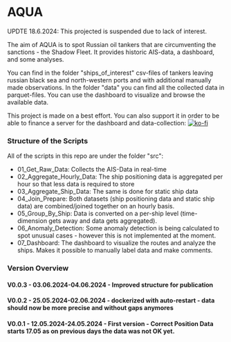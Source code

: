 # AQUA

UPDTE 18.6.2024: This projected is suspended due to lack of interest.

The aim of AQUA is to spot Russian oil tankers that are circumventing the sanctions - the Shadow Fleet. It provides historic AIS-data, a dashboard, and some analyses. 

You can find in the folder "ships_of_interest" csv-files of tankers leaving russian black sea and north-western ports and with additional manually made observations. In the folder "data" you can find all the collected data in parquet-files. You can use the dashboard to visualize and browse the available data.

This project is made on a best effort. You can also support it in order to be able to finance a server for the dashboard and data-collection:
[![ko-fi](https://ko-fi.com/img/githubbutton_sm.svg)](https://ko-fi.com/V7V5YWBHN)


### Structure of the Scripts

All of the scripts in this repo are under the folder "src":

- 01_Get_Raw_Data: Collects the AIS-Data in real-time
- 02_Aggregate_Hourly_Data: The ship positioning data is aggregated per hour so that less data is required to store
- 03_Aggregate_Ship_Data: The same is done for static ship data
- 04_Join_Prepare: Both datasets (ship positioning data and static ship data) are combined/joined together on an hourly basis.
- 05_Group_By_Ship: Data is converted on a per-ship level (time-dimension gets away and data gets aggregated).
- 06_Anomaly_Detection: Some anomaly detection is being calculated to spot unusual cases - however this is not implemented at the moment.
- 07_Dashboard: The dashboard to visualize the routes and analyze the ships. Makes it possible to manually label data and make comments.



### Version Overview

#### V0.0.3 - 03.06.2024-04.06.2024 - Improved structure for publication
#### V0.0.2 - 25.05.2024-02.06.2024 - dockerized with auto-restart - data should now be more precise and without gaps anymores
#### V0.0.1 - 12.05.2024-24.05.2024 - First version - Correct Position Data starts 17.05 as on previous days the data was not OK yet.
